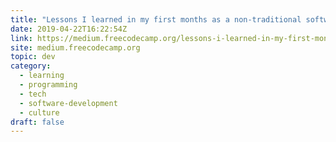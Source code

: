 ```yaml
---
title: "Lessons I learned in my first months as a non-traditional software engineer"
date: 2019-04-22T16:22:54Z
link: https://medium.freecodecamp.org/lessons-i-learned-in-my-first-months-as-a-non-traditional-software-engineer-ac2ada05ba14?source=rss----336d898217ee---4
site: medium.freecodecamp.org
topic: dev
category:
  - learning
  - programming
  - tech
  - software-development
  - culture
draft: false
---
```

